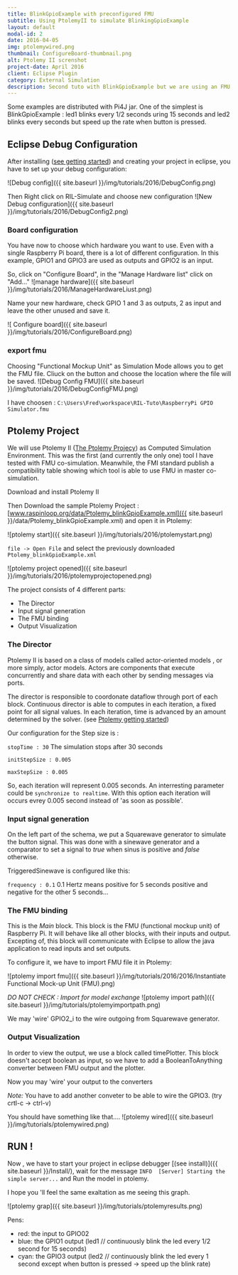 ```yaml
---
title: BlinkGpioExample with preconfigured FMU
subtitle: Using PtolemyII to simulate BlinkingGpioExample
layout: default
modal-id: 2
date: 2016-04-05
img: ptolemywired.png
thumbnail: ConfigureBoard-thumbnail.png
alt: Ptolemy II screnshot
project-date: April 2016
client: Eclipse Plugin
category: External Simulation
description: Second tuto with BlinkGpioExample but we are using an FMU configured only for this project.
---
```

Some examples are distributed with Pi4J jar.
One of the simplest is BlinkGpioExample : led1 blinks every 1/2 seconds uring 15 seconds  and led2 blinks every seconds but speed up the rate when button is pressed.

## Eclipse Debug Configuration

After installing ([see getting started]({{../packages/eclipse.md}})) and creating your project in eclipse, you have to set up  your debug configuration:

![Debug config]({{ site.baseurl }}/img/tutorials/2016/DebugConfig.png)

Then Right click on RIL-Simulate and choose new configuration
![New Debug configuration]({{ site.baseurl }}/img/tutorials/2016/DebugConfig2.png)

### Board configuration
You have now to choose which hardware you want to use.
Even with a single Raspberry Pi board, there is a lot of different configuration.
In this example, GPIO1 and GPIO3 are used as outputs and GPIO2 is an input.

So, click on "Configure Board", in the "Manage Hardware list" click on "Add..."
![manage hardware]({{ site.baseurl }}/img/tutorials/2016/ManageHardwareLiust.png)

Name your new hardware, check GPIO 1 and 3 as outputs, 2 as input and leave the other unused and save it.

![ Configure board]({{ site.baseurl }}/img/tutorials/2016/ConfigureBoard.png)

### export fmu

Choosing "Functional Mockup Unit" as Simulation Mode allows you to get the FMU file. Cliuck on the button and choose the location where the file will be saved.
![Debug Config FMU]({{ site.baseurl }}/img/tutorials/2016/DebugConfigFMU.png)

I have choosen : `C:\Users\Fred\workspace\RIL-Tuto\RaspberryPi GPIO Simulator.fmu`


## Ptolemy Project
We will use Ptolemy II ([The Ptolemy Projecy](http://ptolemy.eecs.berkeley.edu/ptolemyII/index.htm)) as Computed Simulation Environment. This was the first (and currently the only one) tool I have tested with FMU co-simulation. Meanwhile, the FMI standard publish a compatibility table showing which tool is able to use FMU in master co-simulation.

Download and install Ptolemy II

Then Download the sample Ptolemy Project : [www.raspinloop.org/data/Ptolemy_blinkGpioExample.xml]({{ site.baseurl }}/data/Ptolemy_blinkGpioExample.xml) and open it in Ptolemy:

![ptolemy start]({{ site.baseurl }}/img/tutorials/2016/ptolemystart.png)

`file -> Open File` and select the previously downloaded `Ptolemy_blinkGpioExample.xml`

![ptolemy project opened]({{ site.baseurl }}/img/tutorials/2016/ptolemyprojectopened.png)

The project consists of 4 different parts:

* The Director
* Input signal generation
* The FMU binding
* Output Visualization

### The Director
Ptolemy II is based on a class of models called actor-oriented models , or more simply, actor models.
Actors are components that execute concurrently and share data with each other by sending messages via ports.

The director is responsible to coordonate dataflow through port of each block. Continuous director is able to computes in each iteration, a fixed point for all signal values. In each iteration, time is advanced by an amount determined by the solver. (see [Ptolemy getting started](http://ptolemy.eecs.berkeley.edu/books/Systems/chapters/IGettingStarting.pdf))

Our configuration for the Step size is :

`stopTime : 30` The simulation stops after 30 seconds

`initStepSize : 0.005`

`maxStepSize : 0.005`

So, each iteration will represent 0.005 seconds. An interresting parameter could be `synchronize to realtime`. With this option each iteration will occurs evrey 0.005 second instead of 'as soon as possible'.

### Input signal generation
On the left part of the schema, we put a Squarewave generator to simulate the button signal. This was done with a sinewave generator and a comparator to set a signal to *true* when sinus is positive and *false* otherwise.

TriggeredSinewave is configured like this:

`frequency : 0.1` 0.1 Hertz means positive for 5 seconds positive and negative for the other 5 seconds...


### The FMU binding

This is the *Main* block. This block is the FMU (functional mockup unit) of Raspberry Pi. It will behave like all other blocks, with their inputs and output. Excepting of, this block will communicate with Eclipse to allow the java application to read inputs and set outputs.

To configure it, we have to import FMU file it in Ptolemy:

![ptolemy import fmu]({{ site.baseurl }}/img/tutorials/2016/2016/Instantiate Functional Mock-up Unit (FMU).png)

*DO NOT CHECK : Import for model exchange*
![ptolemy import path]({{ site.baseurl }}/img/tutorials/ptolemyimportpath.png)

We may 'wire' GPIO2_i to the wire outgoing from Squarewave generator.

### Output Visualization

In order to view the output, we use a block called timePlotter. This block doesn't accept boolean as input, so we have to add a BooleanToAnything converter between FMU output and the plotter.

Now you may 'wire' your output to the converters

*Note:* You have to add another conveter to be able to wire the GPIO3. (try crtl-c -> ctrl-v)


You should have something like that....
![ptolemy wired]({{ site.baseurl }}/img/tutorials/ptolemywired.png)


## RUN !

Now , we have to start your project in eclipse debugger [(see install)]({{ site.baseurl }}/Install/), wait for the message `INFO  [Server] Starting the simple server...` and Run the model in ptolemy.

I hope you 'll feel the same exaltation as me seeing this graph.

![ptolemy grap]({{ site.baseurl }}/img/tutorials/ptolemyresults.png)

Pens:

* red: the input to GPIO02
* blue: the GPIO1 output (led1 // continuously blink the led every 1/2 second for 15 seconds)
* cyan: the GPIO3 output (led2 // continuously blink the led every 1 second except when button is pressed -> speed up the blink rate)
